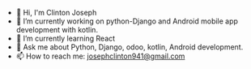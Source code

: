 <!-- ### Hi there 👋 -->
- :wave: Hi, I'm Clinton Joseph
- 🔭 I’m currently working on python-Django and Android mobile app development with kotlin.
- 🌱 I’m currently learning React
- 💬 Ask me about Python, Django, odoo, kotlin, Android development.
- 📫 How to reach me: josephclinton941@gmail.com
<!--
**richardclinton/richardclinton** is a ✨ _special_ ✨ repository because its `README.md` (this file) appears on your GitHub profile.

Here are some ideas to get you started:
- :wave: I'm @richardclinton
- 🔭 I’m currently working on Django
- 🌱 I’m currently learning ...
- 👯 I’m looking to collaborate on ...
- 🤔 I’m looking for help with ...
- 💬 Ask me about Android Development, Kotlin, Python, Django
- 📫 How to reach me: richardclinton42@gmail.com
- 😄 Pronouns: ...
- ⚡ Fun fact: ...
-->
